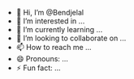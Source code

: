 - 👋 Hi, I’m @Bendjelal
- 👀 I’m interested in ...
- 🌱 I’m currently learning ...
- 💞️ I’m looking to collaborate on ...
- 📫 How to reach me ...
- 😄 Pronouns: ...
- ⚡ Fun fact: ...

<!---
Bendjelal/Bendjelal is a ✨ special ✨ repository because its `README.md` (this file) appears on your GitHub profile.
You can click the Preview link to take a look at your changes.
--->
